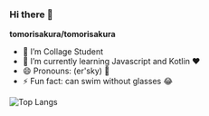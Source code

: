 ### Hi there 👋


**tomorisakura/tomorisakura**

- 🔭 I’m Collage Student
- 🌱 I’m currently learning Javascript and Kotlin ❤️
- 😄 Pronouns: (er'sky) 🤔
- ⚡ Fun fact: can swim without glasses 😂


![Top Langs](https://github-readme-stats.vercel.app/api/top-langs/?username=tomorisakura&layout=compact)

<!-- - 👯 I’m looking to collaborate on ...
- 🤔 I’m looking for help with ...
- 💬 Ask me about ...
- 📫 How to reach me: ... --!>
